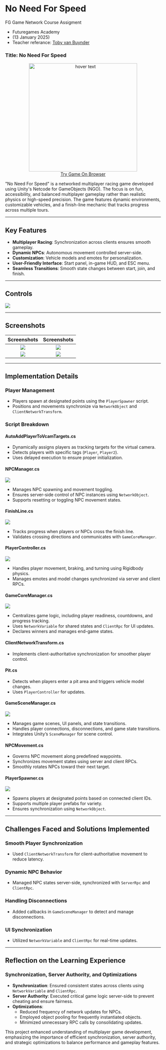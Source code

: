 # No Need For Speed
FG Game Network Course Assigment
<br>
- Futuregames Academy
- (13 January 2025)
- Teacher referance: <a href="">Toby van Buynder</a>

### Title: No Need For Speed

<p align="center">
  <img src="for_readme/logo_white.png" width="350" title="hover text"><br>
  <a href="">Try Game On Browser</a>
</p>

"No Need For Speed" is a networked multiplayer racing game developed using Unity's Netcode for GameObjects (NGO). The focus is on fun, accessibility, and balanced multiplayer gameplay rather than realistic physics or high-speed precision. The game features dynamic environments, customizable vehicles, and a finish-line mechanic that tracks progress across multiple tours.

---

## Key Features

- **Multiplayer Racing**: Synchronization across clients ensures smooth gameplay.
- **Dynamic NPCs**: Autonomous movement controlled server-side.
- **Customization**: Vehicle models and emotes for personalization.
- **User-Friendly Interface**: Start panel, in-game HUD, and ESC menu.
- **Seamless Transitions**: Smooth state changes between start, join, and finish.

---

## Controls

<img src="for_readme/controls.png"><br>

---

## Screenshots

Screenshots           |  Screenshots 
:-------------------------:|:-------------------------:
![](for_readme/1.png)  |  ![](for_readme/3.png)
![](for_readme/2.png)  |  ![](for_readme/4.png)


---

## Implementation Details

### Player Management
- Players spawn at designated points using the `PlayerSpawner` script.
- Positions and movements synchronize via `NetworkObject` and `ClientNetworkTransform`.

### Script Breakdown

#### AutoAddPlayerToVcamTargets.cs

- Dynamically assigns players as tracking targets for the virtual camera.
- Detects players with specific tags (`Player`, `Player2`).
- Uses delayed execution to ensure proper initialization.

#### NPCManager.cs
<img src="for_readme/npc.png"><br>

- Manages NPC spawning and movement toggling.
- Ensures server-side control of NPC instances using `NetworkObject`.
- Supports resetting or toggling NPC movement states.

#### FinishLine.cs
<img src="for_readme/finish.png"><br>

- Tracks progress when players or NPCs cross the finish line.
- Validates crossing directions and communicates with `GameCoreManager`.

#### PlayerController.cs
<img src="for_readme/player.png"><br>

- Handles player movement, braking, and turning using Rigidbody physics.
- Manages emotes and model changes synchronized via server and client RPCs.

#### GameCoreManager.cs
<img src="for_readme/core.png"><br>

- Centralizes game logic, including player readiness, countdowns, and progress tracking.
- Uses `NetworkVariable` for shared states and `ClientRpc` for UI updates.
- Declares winners and manages end-game states.

#### ClientNetworkTransform.cs

- Implements client-authoritative synchronization for smoother player control.

#### Pit.cs

- Detects when players enter a pit area and triggers vehicle model changes.
- Uses `PlayerController` for updates.

#### GameSceneManager.cs
<img src="for_readme/scene.png"><br>

- Manages game scenes, UI panels, and state transitions.
- Handles player connections, disconnections, and game state transitions.
- Integrates Unity’s `SceneManager` for scene control.

#### NPCMovement.cs

- Governs NPC movement along predefined waypoints.
- Synchronizes movement states using server and client RPCs.
- Smoothly rotates NPCs toward their next target.

#### PlayerSpawner.cs
<img src="for_readme/spawn.png"><br>

- Spawns players at designated points based on connected client IDs.
- Supports multiple player prefabs for variety.
- Ensures synchronization using `NetworkObject`.

---

## Challenges Faced and Solutions Implemented

### Smooth Player Synchronization
- Used `ClientNetworkTransform` for client-authoritative movement to reduce latency.

### Dynamic NPC Behavior
- Managed NPC states server-side, synchronized with `ServerRpc` and `ClientRpc`.

### Handling Disconnections
- Added callbacks in `GameSceneManager` to detect and manage disconnections.

### UI Synchronization
- Utilized `NetworkVariable` and `ClientRpc` for real-time updates.

---

## Reflection on the Learning Experience

### Synchronization, Server Authority, and Optimizations
- **Synchronization**: Ensured consistent states across clients using `NetworkVariable` and `ClientRpc`.
- **Server Authority**: Executed critical game logic server-side to prevent cheating and ensure fairness.
- **Optimizations**:
  - Reduced frequency of network updates for NPCs.
  - Employed object pooling for frequently instantiated objects.
  - Minimized unnecessary RPC calls by consolidating updates.

This project enhanced understanding of multiplayer game development, emphasizing the importance of efficient synchronization, server authority, and strategic optimizations to balance performance and gameplay features.